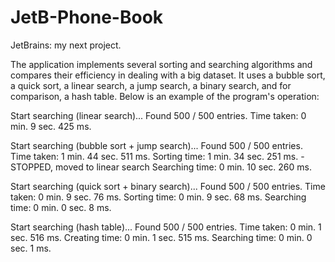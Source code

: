 # JetB-Phone-Book
JetBrains: my next project.

The application implements several sorting and searching algorithms and compares their efficiency in dealing with a big dataset.
It uses a bubble sort, a quick sort, a linear search, a jump search, a binary search, and for comparison, a hash table.
Below is an example of the program's operation:

Start searching (linear search)...
Found 500 / 500 entries. Time taken: 0 min. 9 sec. 425 ms.

Start searching (bubble sort + jump search)...
Found 500 / 500 entries. Time taken: 1 min. 44 sec. 511 ms.
Sorting time: 1 min. 34 sec. 251 ms. - STOPPED, moved to linear search
Searching time: 0 min. 10 sec. 260 ms.

Start searching (quick sort + binary search)...
Found 500 / 500 entries. Time taken: 0 min. 9 sec. 76 ms.
Sorting time: 0 min. 9 sec. 68 ms.
Searching time: 0 min. 0 sec. 8 ms.

Start searching (hash table)...
Found 500 / 500 entries. Time taken: 0 min. 1 sec. 516 ms.
Creating time: 0 min. 1 sec. 515 ms.
Searching time: 0 min. 0 sec. 1 ms.
